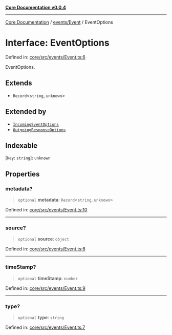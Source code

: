 [**Core Documentation v0.0.4**](../../../README.md)

***

[Core Documentation](../../../modules.md) / [events/Event](../README.md) / EventOptions

# Interface: EventOptions

Defined in: [core/src/events/Event.ts:6](https://github.com/stonemjs/core/blob/e4675fc5d1a8e120fdb4d54e226a2496fdda3681/src/events/Event.ts#L6)

EventOptions.

## Extends

- `Record`\<`string`, `unknown`\>

## Extended by

- [`IncomingEventOptions`](../../IncomingEvent/interfaces/IncomingEventOptions.md)
- [`OutgoingResponseOptions`](../../OutgoingResponse/interfaces/OutgoingResponseOptions.md)

## Indexable

\[`key`: `string`\]: `unknown`

## Properties

### metadata?

> `optional` **metadata**: `Record`\<`string`, `unknown`\>

Defined in: [core/src/events/Event.ts:10](https://github.com/stonemjs/core/blob/e4675fc5d1a8e120fdb4d54e226a2496fdda3681/src/events/Event.ts#L10)

***

### source?

> `optional` **source**: `object`

Defined in: [core/src/events/Event.ts:8](https://github.com/stonemjs/core/blob/e4675fc5d1a8e120fdb4d54e226a2496fdda3681/src/events/Event.ts#L8)

***

### timeStamp?

> `optional` **timeStamp**: `number`

Defined in: [core/src/events/Event.ts:9](https://github.com/stonemjs/core/blob/e4675fc5d1a8e120fdb4d54e226a2496fdda3681/src/events/Event.ts#L9)

***

### type?

> `optional` **type**: `string`

Defined in: [core/src/events/Event.ts:7](https://github.com/stonemjs/core/blob/e4675fc5d1a8e120fdb4d54e226a2496fdda3681/src/events/Event.ts#L7)
